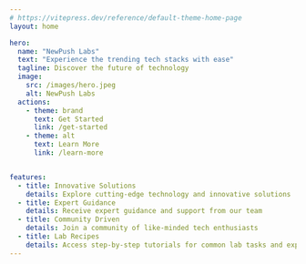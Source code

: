```yaml
---
# https://vitepress.dev/reference/default-theme-home-page
layout: home

hero:
  name: "NewPush Labs"
  text: "Experience the trending tech stacks with ease"
  tagline: Discover the future of technology
  image:
    src: /images/hero.jpeg
    alt: NewPush Labs
  actions:
    - theme: brand
      text: Get Started
      link: /get-started
    - theme: alt
      text: Learn More
      link: /learn-more


features:
  - title: Innovative Solutions
    details: Explore cutting-edge technology and innovative solutions
  - title: Expert Guidance
    details: Receive expert guidance and support from our team
  - title: Community Driven
    details: Join a community of like-minded tech enthusiasts
  - title: Lab Recipes
    details: Access step-by-step tutorials for common lab tasks and experiments
---
```

